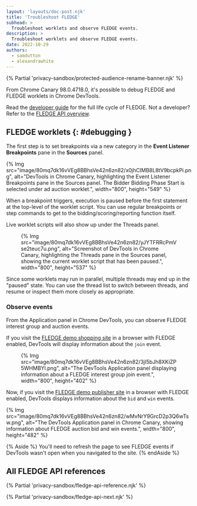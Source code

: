 ```yaml
---
layout: 'layouts/doc-post.njk'
title: 'Troubleshoot FLEDGE'
subhead: >
  Troubleshoot worklets and observe FLEDGE events.
description: >
  Troubleshoot worklets and observe FLEDGE events.
date: 2022-10-29
authors:
  - samdutton
  - alexandrawhite
---
```


{% Partial 'privacy-sandbox/protected-audience-rename-banner.njk' %}

From Chrome Canary 98.0.4718.0, it's possible to debug FLEDGE and FLEDGE
worklets in Chrome DevTools.

Read the [developer guide](/blog/fledge-api) for the full life cycle of FLEDGE. 
Not a developer? Refer to the
[FLEDGE API overview](/docs/privacy-sandbox/fledge).

## FLEDGE worklets {: #debugging }

The first step is to set breakpoints via a new category in the
**Event Listener Breakpoints** pane in the **Sources** panel.

{% Img
  src="image/80mq7dk16vVEg8BBhsVe42n6zn82/x0jhCIMB8L8tV9bcpkPi.png",
  alt="DevTools in Chrome Canary, highlighting the Event Listener Breakpoints pane in the Sources panel. The Bidder Bidding Phase Start is selected under ad auction worklet.",
  width="800", height="549"
%}

When a breakpoint triggers, execution is paused before the first statement at
the top-level of the worklet script. You can use regular breakpoints or step
commands to get to the bidding/scoring/reporting function itself.

Live worklet scripts will also show up under the Threads panel.

<figure>
{% Img src="image/80mq7dk16vVEg8BBhsVe42n6zn82/yJYTFRRcPmVse2teuc7u.png",
alt="Screenshot of DevTools in Chrome Canary, highlighting the Threads pane in the Sources panel, showing the current worklet script that has been paused.", width="800", height="537" %}
</figure>

Since some worklets may run in parallel, multiple threads may end up in the
"paused" state. You can use the thread list to switch between threads, and
resume or inspect them more closely as appropriate.

### Observe events

From the Application panel in Chrome DevTools, you can observe FLEDGE interest
group and auction events.

If you visit the [FLEDGE demo shopping site](https://shopping-fledge-demo.glitch.me/advertiser/shopping.html)
in a browser with FLEDGE enabled, DevTools will display information about the `join` event.

<figure>
{% Img
  src="image/80mq7dk16vVEg8BBhsVe42n6zn82/3jI5bJh8XKiZP5WHMBYl.png",
  alt="The DevTools Application panel displaying information about a FLEDGE interest group join event.", width="800", height="402"
%}
</figure>

Now, if you visit the
[FLEDGE demo publisher site](https://publisher-fledge-demo.glitch.me/publisher/index.html?fencedframe)
in a browser with FLEDGE enabled, DevTools displays information about the `bid`
and `win` events.

{% Img
  src="image/80mq7dk16vVEg8BBhsVe42n6zn82/wMvNrY9GrcD2p3Q6wTsw.png",
  alt="The DevTools Application panel in Chrome Canary, showing information about FLEDGE auction bid and win events.", width="800", height="482"
%}

{% Aside %}
You'll need to refresh the page to see FLEDGE events if DevTools wasn't open
when you navigated to the site.
{% endAside %}

## All FLEDGE API references

{% Partial 'privacy-sandbox/fledge-api-reference.njk' %}

{% Partial 'privacy-sandbox/fledge-api-next.njk' %}
